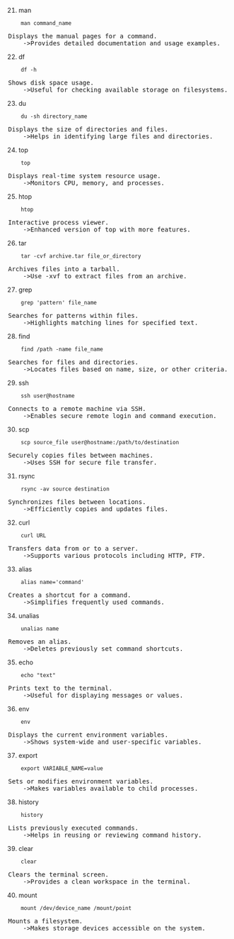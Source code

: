 21. man
```
    man command_name
```
<pre>
Displays the manual pages for a command.
    ->Provides detailed documentation and usage examples.
</pre>

22. df
```
    df -h
```
<pre>
Shows disk space usage.
    ->Useful for checking available storage on filesystems.
</pre>

23. du
```
    du -sh directory_name
```
<pre>
Displays the size of directories and files.
    ->Helps in identifying large files and directories.
</pre>

24. top
```
    top
```
<pre>
Displays real-time system resource usage.
    ->Monitors CPU, memory, and processes.
</pre>

25. htop
```
    htop
```
<pre>
Interactive process viewer.
    ->Enhanced version of top with more features.
</pre>

26. tar
```
    tar -cvf archive.tar file_or_directory
```
<pre>
Archives files into a tarball.
    ->Use -xvf to extract files from an archive.
</pre>

27. grep
```
    grep 'pattern' file_name
```
<pre>
Searches for patterns within files.
    ->Highlights matching lines for specified text.
</pre>

28. find
```
    find /path -name file_name
```
<pre>
Searches for files and directories.
    ->Locates files based on name, size, or other criteria.
</pre>

29. ssh
```
    ssh user@hostname
```
<pre>
Connects to a remote machine via SSH.
    ->Enables secure remote login and command execution.
</pre>

30. scp
```
    scp source_file user@hostname:/path/to/destination
```
<pre>
Securely copies files between machines.
    ->Uses SSH for secure file transfer.
</pre>

31. rsync
```
    rsync -av source destination
```
<pre>
Synchronizes files between locations.
    ->Efficiently copies and updates files.
</pre>

32. curl
```
    curl URL
```
<pre>
Transfers data from or to a server.
    ->Supports various protocols including HTTP, FTP.
</pre>

33. alias
```
    alias name='command'
```
<pre>
Creates a shortcut for a command.
    ->Simplifies frequently used commands.
</pre>

34. unalias
```
    unalias name
```
<pre>
Removes an alias.
    ->Deletes previously set command shortcuts.
</pre>

35. echo
```
    echo "text"
```
<pre>
Prints text to the terminal.
    ->Useful for displaying messages or values.
</pre>

36. env
```
    env
```
<pre>
Displays the current environment variables.
    ->Shows system-wide and user-specific variables.
</pre>

37. export
```
    export VARIABLE_NAME=value
```
<pre>
Sets or modifies environment variables.
    ->Makes variables available to child processes.
</pre>

38. history
```
    history
```
<pre>
Lists previously executed commands.
    ->Helps in reusing or reviewing command history.
</pre>

39. clear
```
    clear
```
<pre>
Clears the terminal screen.
    ->Provides a clean workspace in the terminal.
</pre>

40. mount
```
    mount /dev/device_name /mount/point
```
<pre>
Mounts a filesystem.
    ->Makes storage devices accessible on the system.
</pre>
